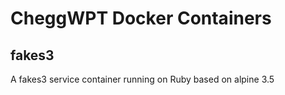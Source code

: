 # CheggWPT Docker Containers
## fakes3

A fakes3 service container running on Ruby based on alpine 3.5
